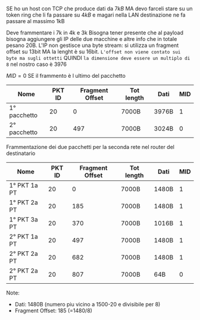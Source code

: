 SE ho un host con TCP che produce dati da $7kB$ MA devo farceli stare su un token ring che li fa passare su $4kB$ e magari nella LAN destinazione ne fa passare al massimo 1kB

Deve frammentare i 7k in 4k e 3k
Bisogna tener presente che al payload bisogna aggiungere gli IP delle due macchine e altre info che in totale pesano 20B.
L'IP non gestisce una byte stream: si utilizza un fragment offset su 13bit MA la lenght è su 16bit. `L'offset non viene contato sui byte ma sugli ottetti`
QUINDI `la dimensione deve essere un multiplo di 8`
nel nostro caso è 3976 

$MID = 0$ SE il frammento è l ultimo del pacchetto

| Nome         | PKT ID | Fragment Offset | Tot length | Dati  | MID |
| ------------ | ------ | --------------- | ---------- | ----- | --- |
| 1° pacchetto | 20     | 0               | 7000B      | 3976B | 1   |
| 2° pacchetto             |  20      |  497               |  7000B          | 3024B      |    0 |

Frammentazione dei due pacchetti per la seconda rete nel router del destinatario

| Nome         | PKT ID | Fragment Offset | Tot length | Dati  | MID |
| ------------ | ------ | --------------- | ---------- | ----- | --- |
| 1° PKT 1a PT | 20     | 0               | 7000B      | 1480B | 1   |
| 1° PKT 2a PT | 20     | 185               | 7000B      | 1480B | 1   |
| 1° PKT 3a PT | 20     | 370               | 7000B      | 1016B | 1   |
| 2° PKT 1a PT | 20     | 497               | 7000B      | 1480B | 1   |
| 2° PKT 2a PT | 20     | 682               | 7000B      | 1480B | 1   |
| 2° PKT 2a PT | 20     | 807               | 7000B      | 64B | 0   |

Note: 
- Dati: 1480B (numero piu vicino a 1500-20 e divisibile per 8)
- Fragment Offset: 185 (=1480/8)
